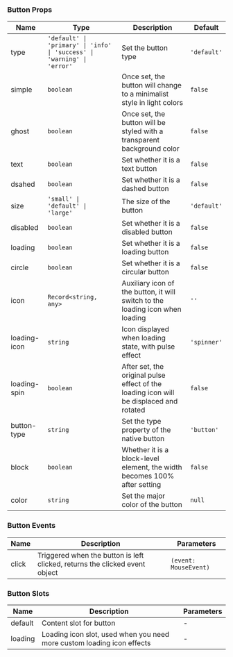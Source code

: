 ### Button Props

| Name         | Type    | Description                 | Default    |
| ------------ | ------- | ------------------------------------------------------------------------------------------------ | --------- |
| type         | `'default' \| 'primary' \| 'info' \| 'success' \| 'warning' \| 'error'` | Set the button type | `'default'` |
| simple       | `boolean` | Once set, the button will change to a minimalist style in light colors            | `false`     |
| ghost        | `boolean` |  Once set, the button will be styled with a transparent background color    | `false`     |
| text | `boolean` | Set whether it is a text button | `false` |
| dsahed | `boolean` | Set whether it is a dashed button | `false` |
| size         | `'small' \| 'default' \| 'large'`  | The size of the button | `'default'` |
| disabled     | `boolean` | Set whether it is a disabled button                                | `false`     |
| loading      | `boolean` | Set whether it is a loading button                         | `false`     |
| circle       | `boolean` | Set whether it is a circular button              | `false`     |
| icon         | `Record<string, any>`  | Auxiliary icon of the button, it will switch to the loading icon when loading   | `''`        |
| loading-icon | `string`  | Icon displayed when loading state, with pulse effect       | `'spinner'` |
| loading-spin | `boolean` | After set, the original pulse effect of the loading icon will be displaced and rotated  | `false`     |
| button-type  | `string`  | Set the type property of the native button                        | `'button'`  |
| block        | `boolean` | Whether it is a block-level element, the width becomes 100% after setting                      | `false`     |
| color   | `string`  | Set the major color of the button                   | `null`      |

### Button Events

| Name     | Description                                    | Parameters       |
| -------- | --------------------------------------- | ---------- |
| click | Triggered when the button is left clicked, returns the clicked event object | `(event: MouseEvent)` |

### Button Slots

| Name    | Description                                             | Parameters |
| ------- | ------------------------------------------------ |--- |
| default | Content slot for button                                   | - |
| loading | Loading icon slot, used when you need more custom loading icon effects | - |
